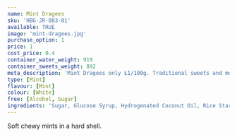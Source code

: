 ```yaml
---
name: Mint Dragees
sku: 'HBG-JR-083-01'
available: TRUE
image: 'mint-dragees.jpg'
purchase_option: 1
price: 1
cost_price: 0.4
container_water_weight: 919
container_sweets_weight: 892
meta_description: 'Mint Dragees only Ł1/100g. Traditional sweets and more at Humbugs Confectionery Store. Specialists in satisfying your sweet tooth!'
type: [Mint]
flavour: [Mint]
colour: [White]
free: [Alcohol, Sugar]
ingredients: 'Sugar, Glucose Syrup, Hydrogenated Coconut Oil, Rice Starch, Flavour, Gum Arabic, Stabiliser: E473 E148. Beeswax Carnauba Wax'
---
```

Soft chewy mints in a hard shell.